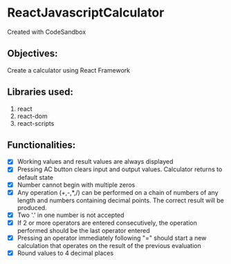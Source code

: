 # ReactJavascriptCalculator
Created with CodeSandbox

## Objectives:
Create a calculator using React Framework

## Libraries used:
1) react
2) react-dom
3) react-scripts

## Functionalities:
- [x] Working values and result values are always displayed
- [x] Pressing AC button clears input and output values. Calculator returns to default state
- [x] Number cannot begin with multiple zeros
- [x] Any operation (+,-,*,/) can be performed on a chain of numbers of any length and numbers containing decimal points. The correct result will be produced.
- [x] Two '.' in one number is not accepted
- [x] If 2 or more operators are entered consecutively, the operation performed should be the last operator entered
- [x] Pressing an operator immediately following "=" should start a new calculation that operates on the result of the previous evaluation
- [x] Round values to 4 decimal places
